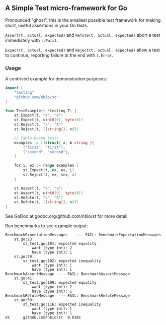 ## A Simple Test micro-framework for Go

Pronounced "ghost", this is the smallest possible test framework for making short, useful assertions in your Go tests.

`Assert(t, actual, expected)` and `Refute(t, actual, expected)` abort a test immediately with `t.Fatal`.

`Expect(t, actual, expected)` and `Reject(t, actual, expected)` allow a test to continue, reporting failure at the end with `t.Error`.

### Usage

A contrived example for demonstration purposes:

```go
import (
	"testing"
	"github.com/nbio/st"
)

func TestExample(t *testing.T) {
	st.Expect(t, "a", "a")
	st.Expect(t, uint8(0), byte(0))
	st.Reject(t, "a", "A")
	st.Reject(t, []string{}, nil)

	// Table-based tests
	examples := []struct{ a, b string }{
		{"first", "first"},
		{"second", "second"},
	}

	for i, ex := range examples {
		st.Expect(t, ex, ex, i)
		st.Reject(t, ex, &ex, i)
	}

	st.Assert(t, "a", "a")
	st.Assert(t, uint8(0), byte(0))
	st.Refute(t, "a", "A")
	st.Refute(t, []string{}, nil)
}
```

See GoDoc at godoc.org/github.com/nbio/st for more detail.

Run benchmarks to see example output:

```
BenchmarkExpectationMessages	--- FAIL: BenchmarkExpectationMessages
	st.go:23:
		st_test.go:101: expected equality
		 	want (type int): 2
			have (type int): 1
	st.go:50:
		st_test.go:102: expected inequality
		 	want (type int): 1
			have (type int): 1
BenchmarkAssertMessage	--- FAIL: BenchmarkAssertMessage
	st.go:41:
		st_test.go:109: expected equality
		 	want (type int): 2
			have (type int): 1
BenchmarkRefuteMessage	--- FAIL: BenchmarkRefuteMessage
	st.go:50:
		st_test.go:116: expected inequality
		 	want (type int): 1
			have (type int): 1
ok  	github.com/nbio/st	0.010s

```
